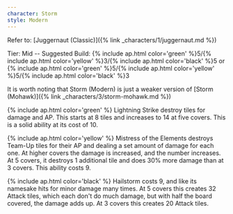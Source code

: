 ```yaml
---
character: Storm
style: Modern
---
```

Refer to: [Juggernaut (Classic)]({% link _characters/1/juggernaut.md %})

Tier: Mid -- Suggested Build: {% include ap.html color='green' %}5/{% include ap.html color='yellow' %}3/{% include ap.html color='black' %}5 or {% include ap.html color='green' %}5/{% include ap.html color='yellow' %}5/{% include ap.html color='black' %}3

It is worth noting that Storm (Modern) is just a weaker version of [Storm (Mohawk)]({% link _characters/3/storm-mohawk.md %})

{% include ap.html color='green' %} Lightning Strike destroy tiles for damage and AP. This starts at 8 tiles and increases to 14 at five covers. This is a solid ability at its cost of 10.

{% include ap.html color='yellow' %} Mistress of the Elements destroys Team-Up tiles for their AP and dealing a set amount of damage for each one. At higher covers the damage is increased, and the number increases. At 5 covers, it destroys 1 additional tile and does 30% more damage than at 3 covers. This ability costs 9.

{% include ap.html color='black' %} Hailstorm costs 9, and like its namesake hits for minor damage many times. At 5 covers this creates 32 Attack tiles, which each don't do much damage, but with half the board covered, the damage adds up. At 3 covers this creates 20 Attack tiles.